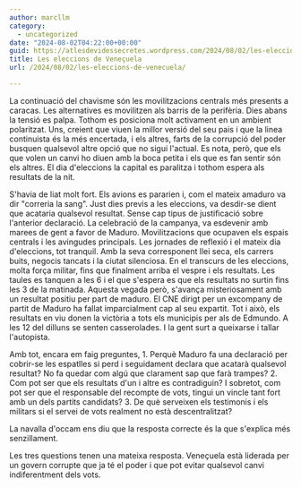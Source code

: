 ```yaml
---
author: marcllm
category:
  - uncategorized
date: "2024-08-02T04:22:00+00:00"
guid: https://atlesdevidessecretes.wordpress.com/2024/08/02/les-eleccions-de-venecuela/
title: Les eleccions de Veneçuela
url: /2024/08/02/les-eleccions-de-venecuela/

---
```

La continuació del chavisme són les movilitzacions centrals més presents a caracas. Les alternatives es movilitzen als barris de la perifèria. Dies abans la tensió es palpa. Tothom es posiciona molt activament en un ambient polaritzat. Uns, creient que viuen la millor versió del seu pais i que la linea continuista és la més encertada, i els altres, farts de la corrupció del poder busquen qualsevol altre opció que no sigui l'actual. Es nota, però, que els que volen un canvi ho diuen amb la boca petita i els que es fan sentir són els altres. El dia d'eleccions la capital es paralitza i tothom espera als resultats de la nit.

S'havia de liat molt fort. Els avions es pararien i, com el mateix amaduro va dir "correria la sang". Just dies previs a les eleccions, va desdir-se dient que acataria qualsevol resultat. Sense cap tipus de justificació sobre l'anterior declaració.
La celebració de la campanya, va esdevenir amb marees de gent a favor de Maduro. Movilitzacions que ocupaven els espais centrals i les avingudes principals.
Les jornades de reflexió i el mateix dia d'eleccions, tot tranquil. Amb la seva corresponent llei seca, els carrers buits, negocis tancats i la ciutat silenciosa.
En el transcurs de les eleccions, molta força militar, fins que finalment arriba el vespre i els resultats.
Les taules es tanquen a les 6 i el que s'espera es que els resultats no surtin fins les 3 de la matinada. Aquesta vegada però, s'avança misteriosament amb un resultat positiu per part de maduro. El CNE dirigt per un excompany de partit de Maduro ha fallat imparcialment cap al seu expartit.
Tot i això, els resultats en viu donen la victòria a tots els municipis per als de Edmundo.
A les 12 del dilluns se senten casserolades. I la gent surt a queixarse i tallar l'autopista.

Amb tot, encara em faig preguntes,
 1\. Perquè Maduro fa una declaració per cobrir-se les espatlles si perd i seguidament declara que acatarà qualsevol resultat? No fa quedar com algú que clarament sap que farà trampes?
 2\. Com pot ser que els resultats d'un i altre es contradiguin? I sobretot, com pot ser que el responsable del recompte de vots, tingui un vincle tant fort amb un dels partits candidats?
 3\. De què serveixen els testimonis i els militars si el servei de vots realment no està descentralitzat?

La navalla d'occam ens diu que la resposta correcte és la que s'explica més senzillament.

Les tres questions tenen una mateixa resposta. Veneçuela està liderada per un govern corrupte que ja té el poder i que pot evitar qualsevol canvi indiferentment dels vots.
